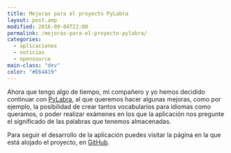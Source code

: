 ```yaml
---
title: Mejoras para el proyecto PyLabra
layout: post.amp
modified: 2016-09-04T22:00
permalink: /mejoras-para-el-proyecto-pylabra/
categories:
  - aplicaciones
  - noticias
  - opensource
main-class: "dev"
color: "#E64A19"
---
```


Ahora que tengo algo de tiempo, mi compañero y yo hemos decidido continuar con [PyLabra][1], al que queremos hacer algunas mejoras, como por ejemplo, la posibilidad de crear tantos vocabularios para idiomas como queramos, o poder realizar exámenes en los que la aplicación nos pregunte el significado de las palabras que tenemos almacenadas.

Para seguir el desarrollo de la aplicación puedes visitar la página en la que está alojado el proyecto, en [GitHub][2].

 [1]: /pylabra-aplicacion-para-almacenar/
 [2]: https://github.com/algui91/PyLabra

